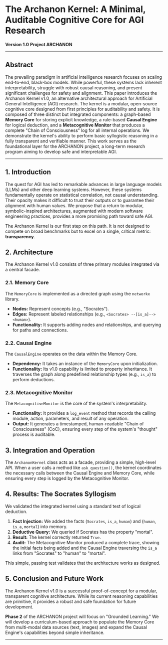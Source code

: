 # The Archanon Kernel: A Minimal, Auditable Cognitive Core for AGI Research

**Version 1.0**
**Project ARCHANON**

---

## Abstract

The prevailing paradigm in artificial intelligence research focuses on scaling end-to-end, black-box models. While powerful, these systems lack inherent interpretability, struggle with robust causal reasoning, and present significant challenges for safety and alignment. This paper introduces the Archanon Kernel v1.0, an alternative architectural approach for Artificial General Intelligence (AGI) research. The kernel is a modular, open-source cognitive core designed from first principles for auditability and safety. It is composed of three distinct but integrated components: a graph-based **Memory Core** for storing explicit knowledge, a rule-based **Causal Engine** for logical deduction, and a **Metacognitive Monitor** that produces a complete "Chain of Consciousness" log for all internal operations. We demonstrate the kernel's ability to perform basic syllogistic reasoning in a fully transparent and verifiable manner. This work serves as the foundational layer for the ARCHANON project, a long-term research program aiming to develop safe and interpretable AGI.

---

## 1. Introduction

The quest for AGI has led to remarkable advances in large language models (LLMs) and other deep learning systems. However, these systems fundamentally operate on statistical correlation, not causal understanding. Their opacity makes it difficult to trust their outputs or to guarantee their alignment with human values. We propose that a return to modular, symbolic-inspired architectures, augmented with modern software engineering practices, provides a more promising path toward safe AGI.

The Archanon Kernel is our first step on this path. It is not designed to compete on broad benchmarks but to excel on a single, critical metric: **transparency**.

## 2. Architecture

The Archanon Kernel v1.0 consists of three primary modules integrated via a central facade.

### 2.1. Memory Core

The `MemoryCore` is implemented as a directed graph using the `networkx` library.
-   **Nodes:** Represent concepts (e.g., "Socrates").
-   **Edges:** Represent labeled relationships (e.g., `<Socrates> --[is_a]--> <human>`).
-   **Functionality:** It supports adding nodes and relationships, and querying for paths and connections.

### 2.2. Causal Engine

The `CausalEngine` operates on the data within the Memory Core.
-   **Dependency:** It takes an instance of the `MemoryCore` upon initialization.
-   **Functionality:** Its v1.0 capability is limited to property inheritance. It traverses the graph along predefined relationship types (e.g., `is_a`) to perform deductions.

### 2.3. Metacognitive Monitor

The `MetacognitiveMonitor` is the core of the system's interpretability.
-   **Functionality:** It provides a `log_event` method that records the calling module, action, parameters, and result of any operation.
-   **Output:** It generates a timestamped, human-readable "Chain of Consciousness" (CoC), ensuring every step of the system's "thought" process is auditable.

## 3. Integration and Operation

The `ArchanonKernel` class acts as a facade, providing a simple, high-level API. When a user calls a method like `ask_question()`, the kernel coordinates the necessary calls between the Causal Engine and Memory Core, while ensuring every step is logged by the Metacognitive Monitor.

## 4. Results: The Socrates Syllogism

We validated the integrated kernel using a standard test of logical deduction.

1.  **Fact Injection:** We added the facts (`Socrates`, `is_a`, `human`) and (`human`, `is_a`, `mortal`) into memory.
2.  **Deductive Query:** We queried if Socrates has the property "mortal".
3.  **Result:** The kernel correctly returned `True`.
4.  **Audit:** The Metacognitive Monitor produced a complete trace, showing the initial facts being added and the Causal Engine traversing the `is_a` links from "Socrates" to "human" to "mortal".

This simple, passing test validates that the architecture works as designed.

## 5. Conclusion and Future Work

The Archanon Kernel v1.0 is a successful proof-of-concept for a modular, transparent cognitive architecture. While its current reasoning capabilities are primitive, it provides a robust and safe foundation for future development.

**Phase 2** of the ARCHANON project will focus on "Grounded Learning." We will develop a curriculum-based approach to populate the Memory Core from multi-modal data sources (text, images) and expand the Causal Engine's capabilities beyond simple inheritance.

---